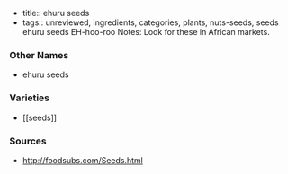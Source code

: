 - title:: ehuru seeds
- tags:: unreviewed, ingredients, categories, plants, nuts-seeds, seeds
ehuru seeds EH-hoo-roo Notes: Look for these in African markets.

### Other Names

* ehuru seeds

### Varieties

* [[seeds]]

### Sources
* http://foodsubs.com/Seeds.html
